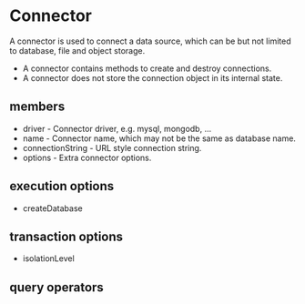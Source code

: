 # Connector

A connector is used to connect a data source, which can be but not limited to database, file and object storage.

* A connector contains methods to create and destroy connections.
* A connector does not store the connection object in its internal state. 

## members

* driver - Connector driver, e.g. mysql, mongodb, ...
* name - Connector name, which may not be the same as database name.
* connectionString - URL style connection string.
* options - Extra connector options. 

## execution options

* createDatabase

## transaction options

* isolationLevel

## query operators



